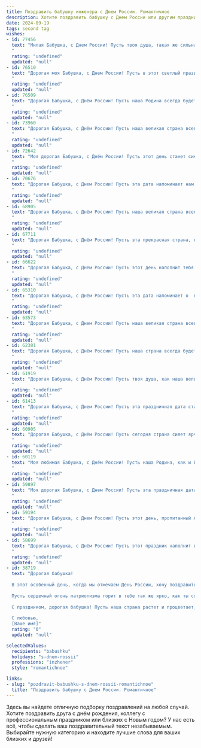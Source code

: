 ```yaml
---
title: Поздравить бабушку инженера с Днем России. Романтичное
description: Хотите поздравить бабушку с Днем России или другим праздником? Наш ИИ создаст незабываемое поздравление, а вы обязательно выделитесь среди других.  
date: 2024-09-19
tags: second tag
wishes:
- id: 77456
  text: "Милая Бабушка, с Днем России! Пусть твоя душа, такая же сильная и надежная, как инженерные творения, всегда будет наполнена любовью к нашей Родине. Пусть Россия дарит тебе здоровье, радость и мир.
  "
  rating: "undefined"
  updated: "null"
- id: 76510
  text: "Дорогая моя Бабушка, с Днем России! Пусть в этот светлый праздник над нашей страной сияет солнце, а в твоем сердце царит  мир и спокойствие. Спасибо тебе за твою мудрость, за твою любовь, за то, что ты – настоящий инженер  своей жизни,  построивший ее с  таким умом и  искренностью.  С праздником, любимая!
  "
  rating: "undefined"
  updated: "null"
- id: 76509
  text: "Дорогая Бабушка, с Днём России! Пусть наша Родина всегда будет для тебя источником вдохновения и гордости, как ты, инженер, всегда была источником вдохновения и гордости для нашей семьи. Счастья тебе, здоровья и долгих лет!
  "
  rating: "undefined"
  updated: "null"
- id: 73960
  text: "Дорогая Бабушка, с Днём России! Пусть наша великая страна всегда будет сильна и процветает, как твоя любовь и забота. Желаю тебе крепкого здоровья, радости и мирного неба над головой.  И пусть твоё сердце, как и душа нашей Родины, всегда будет полным любви и надежды.
  "
  rating: "undefined"
  updated: "null"
- id: 72642
  text: "Моя дорогая Бабушка, с Днём России! Пусть этот день станет символом твоей несокрушимой силы духа, творческого потенциала, как у настоящего инженера, и безграничной любви к нашей Родине.
  "
  rating: "undefined"
  updated: "null"
- id: 70676
  text: "Дорогая Бабушка, с Днем России! Пусть эта дата напоминает нам о величии нашей Родины, о силе духа и  неугасимой любви к нашей земле. Желаю тебе, как настоящему инженеру, чтобы все твои замыслы воплощались в жизнь, а твоё сердце всегда было наполнено гордостью за наш прекрасный край.
  "
  rating: "undefined"
  updated: "null"
- id: 68905
  text: "Дорогая Бабушка, с Днём России! Пусть наша великая страна всегда будет для нас символом надежды, любви и вдохновения. Пусть ваша жизнь, полная мудрости и инженерного таланта, продолжает радовать нас своими  достижениями и открытиями. С праздником!
  "
  rating: "undefined"
  updated: "null"
- id: 67711
  text: "Дорогая Бабушка, с Днём России! Пусть эта прекрасная страна, которую ты так любишь, всегда дарит тебе мир, радость и вдохновение. Твой инженерный ум и талант – это настоящая гордость для всех нас. Мы любим тебя безмерно!
  "
  rating: "undefined"
  updated: "null"
- id: 66622
  text: "Дорогая Бабушка, с Днем России! Пусть этот день наполнит тебя теплом любви, как и все те годы, что ты посвятила своей стране. Твой инженерный ум, твоя стойкость и мудрость - настоящая опора для всех нас. Пусть в твоем сердце всегда цветет гордость за родину, а глаза светятся оптимизмом и любовью. С праздником!
  "
  rating: "undefined"
  updated: "null"
- id: 65310
  text: "Дорогая Бабушка, с Днём России! Пусть эта дата напоминает о  великой силе нашей Родины, о ее красоте и вечной молодости. Желаю, чтобы в твоей душе всегда царила гармония, а сердце билось в унисон с ритмом России, как великий инженер управляет сложным механизмом. С праздником!
  "
  rating: "undefined"
  updated: "null"
- id: 63573
  text: "Дорогая Бабушка, с Днем России! Пусть наша великая страна всегда сияет яркими красками, а ты, как настоящий инженер своей судьбы, строишь мосты к счастью и процветанию. Пусть любовь и гармония всегда будут рядом с тобой!
  "
  rating: "undefined"
  updated: "null"
- id: 62381
  text: "Дорогая Бабушка, с Днём России! Пусть наша страна всегда будет сильной и процветающей, как твои золотые руки, которые создавали уют и тепло нашей семье. Поздравляем тебя с праздником, наша любимая инженер-мечтательница!
  "
  rating: "undefined"
  updated: "null"
- id: 61919
  text: "Дорогая Бабушка, с Днём России! Пусть твоя душа, как наша великая страна, всегда будет полна оптимизма, тепла и любви. Пусть твои инженерные таланты и знания вдохновляют нас на новые свершения и открытия!
  "
  rating: "undefined"
  updated: "null"
- id: 61413
  text: "Дорогая Бабушка, с Днем России! Пусть эта праздничная дата станет символом вашей неиссякаемой энергии, творческого таланта и любви к нашей Родине. Вы, как истинный инженер,  создали крепкий фундамент для нашей семьи, наполняя ее теплом и заботой. С праздником, любимая!
  "
  rating: "undefined"
  updated: "null"
- id: 60905
  text: "Дорогая Бабушка, с Днём России! Пусть сегодня страна сияет ярче, чем когда-либо, а твоя душа наполнится теплом и любовью, как весенний сад цветами. Ты - настоящий инженер жизни, строящий крепкие мосты любви и заботы. Спасибо за твою мудрость и нежность. С праздником!
  "
  rating: "undefined"
  updated: "null"
- id: 60119
  text: "Моя любимая Бабушка, с Днём России! Пусть наша Родина, как и Вы, всегда будет сильной, мудрой и прекрасной. Ваша инженерная душа, которая творит чудеса, - это настоящая гордость нашей страны. Желаю Вам яркого праздника, наполненного любовью, теплом и светлыми надеждами!
  "
  rating: "undefined"
  updated: "null"
- id: 59897
  text: "Моя дорогая Бабушка, с Днем России! Пусть эта праздничная дата напомнит тебе о силе духа, о любви к Родине и о том, как ты, инженер по призванию, всегда строила,  создавала, служила России,  вкладывая в это любовь и  нежность, подобные твоей душе.
  "
  rating: "undefined"
  updated: "null"
- id: 59194
  text: "Дорогая Бабушка, с Днем России! Пусть этот день, пропитанный любовью к Родине, принесет Вам радость и тепло. Вы – настоящий инженер, творец и строитель,  Ваша душа сильна и красива, как русская природа. Пусть  жизнь будет полна  светлых моментов и  крепких объятий.
  "
  rating: "undefined"
  updated: "null"
- id: 58699
  text: "Дорогая Бабушка, с Днём России! Пусть этот праздник наполнит вашу жизнь нежностью и гордостью за нашу великую Родину. Пусть ваши руки, которые строили будущее, всегда будут сильными и ловкими, подобно талантливому инженеру, каким вы всегда были. Желаю вам крепкого здоровья, радости и мирного неба над головой!
  "
  rating: "undefined"
  updated: "null"
- id: 38719
  text: "Дорогая бабушка!
  
  В этот особенный день, когда мы отмечаем День России, хочу поздравить тебя от всего сердца. Ты — настоящая жемчужина нашей семьи, а твой жизненный опыт и мудрость вдохновляют нас каждый день. Как инженер, ты построила не только прекрасные конструкции, но и крепкие связи между нами, создав уютный мир, полный любви и заботы.
  
  Пусть сердечный огонь патриотизма горит в тебе так же ярко, как ты согреваешь наши души. Желаю, чтобы каждый новый день приносил тебе радость, а в глазах снова загорались искры счастья. Спасибо за все, что ты делаешь для нас, и за ту любовь, которую ты щедро даришь.
  
  С праздником, дорогая бабушка! Пусть наша страна растет и процветает, а твое сердце всегда наполняется гордостью за её достижения!
  
  С любовью,
  [Ваше имя]"
  rating: "0"
  updated: "null"

selectedValues:
  recipients: "babushku"
  holidays: "s-dnem-rossii"
  professions: "inzhener"
  style: "romantichnoe"

links:
- slug: "pozdravit-babushku-s-dnem-rossii-romantichnoe"
  title: "Поздравить бабушку с Днем России. Романтичное"
---
```


Здесь вы найдете отличную подборку поздравлений на любой случай. 
Хотите поздравить друга с днём рождения, коллегу с профессиональным праздником или близких с Новым годом? У нас есть всё, чтобы сделать ваш поздравительный текст незабываемым. Выбирайте нужную категорию и находите лучшие слова для ваших близких и друзей!

